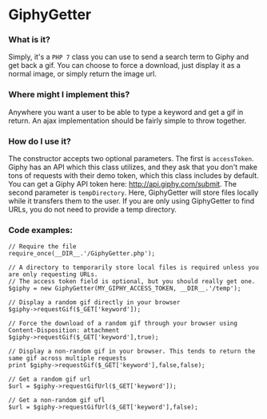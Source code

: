 # GiphyGetter

### What is it?
Simply, it's a `PHP 7` class you can use to send a search term to Giphy and get back a gif. You can choose to
force a download, just display it as a normal image, or simply return the image url.

### Where might I implement this?
Anywhere you want a user to be able to type a keyword and get a gif in return. An ajax implementation should be fairly
simple to throw together.

### How do I use it?
The constructor accepts two optional parameters. The first is `accessToken`. Giphy has an API which this class
utilizes, and they ask that you don't make tons of requests with their demo token, which this class includes by
default. You can get a Giphy API token here: http://api.giphy.com/submit. The second parameter is `tempDirectory`.
Here, GiphyGetter will store files locally while it transfers them to the user. If you are only using GiphyGetter
to find URLs, you do not need to provide a temp directory.

### Code examples:
```
// Require the file
require_once(__DIR__.'/GiphyGetter.php');

// A directory to temporarily store local files is required unless you are only requesting URLs.
// The access token field is optional, but you should really get one.
$giphy = new GiphyGetter(MY_GIPHY_ACCESS_TOKEN, __DIR__.'/temp');

// Display a random gif directly in your browser
$giphy->requestGif($_GET['keyword']);

// Force the download of a random gif through your browser using Content-Disposition: attachment
$giphy->requestGif($_GET['keyword'],true);

// Display a non-random gif in your browser. This tends to return the same gif across multiple requests
print $giphy->requestGif($_GET['keyword'],false,false);

// Get a random gif url
$url = $giphy->requestGifUrl($_GET['keyword']);

// Get a non-random gif ufl
$url = $giphy->requestGifUrl($_GET['keyword'],false);
```
